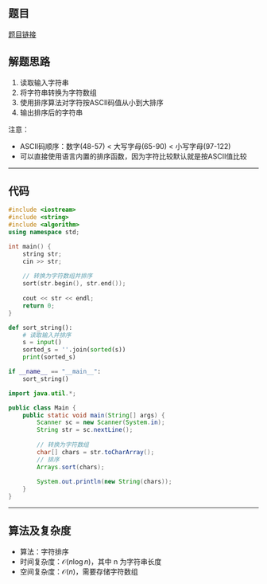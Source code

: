 ## 题目
[题目链接](https://www.nowcoder.com/practice/2de4127fda5e46858aa85d254af43941?tpId=37&tqId=36858&sourceUrl=/exam/oj&channenl=wgithub&fromPut=wgithub)

## 解题思路

1. 读取输入字符串
2. 将字符串转换为字符数组
3. 使用排序算法对字符按ASCII码值从小到大排序
4. 输出排序后的字符串

注意：
- ASCII码顺序：数字(48-57) < 大写字母(65-90) < 小写字母(97-122)
- 可以直接使用语言内置的排序函数，因为字符比较默认就是按ASCII值比较

---

## 代码

```c++
#include <iostream>
#include <string>
#include <algorithm>
using namespace std;

int main() {
    string str;
    cin >> str;
    
    // 转换为字符数组并排序
    sort(str.begin(), str.end());
    
    cout << str << endl;
    return 0;
}
```

```python
def sort_string():
    # 读取输入并排序
    s = input()
    sorted_s = ''.join(sorted(s))
    print(sorted_s)

if __name__ == "__main__":
    sort_string()
```

```java
import java.util.*;

public class Main {
    public static void main(String[] args) {
        Scanner sc = new Scanner(System.in);
        String str = sc.nextLine();
        
        // 转换为字符数组
        char[] chars = str.toCharArray();
        // 排序
        Arrays.sort(chars);
        
        System.out.println(new String(chars));
    }
}
```

---

## 算法及复杂度
- 算法：字符排序
- 时间复杂度：$\mathcal{O}(n\log n)$，其中 n 为字符串长度
- 空间复杂度：$\mathcal{O}(n)$，需要存储字符数组
